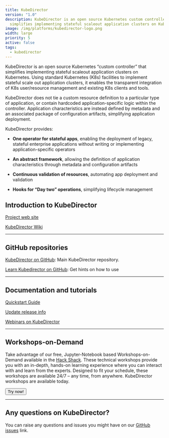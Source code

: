 ```yaml
---
title: KubeDirector
version: "1.0"
description: KubeDirector is an open source Kubernetes custom controller that
  simplifies implementing stateful scaleout application clusters on Kubernetes.
image: /img/platforms/kubedirector-logo.png
width: large
priority: 5
active: false
tags:
  - kubedirector
---
```

KubeDirector is an open source Kubernetes “custom controller” that simplifies implementing stateful scaleout application clusters on Kubernetes. Using standard Kubernetes (K8s) facilities to implement stateful scale out application clusters, it enables the transparent integration of K8s user/resource management and existing K8s clients and tools.


KubeDirector does not tie a custom resource definition to a particular type of application, or contain hardcoded application-specific logic within the controller. Application characteristics are instead defined by metadata and an associated package of configuration artifacts, simplifying application deployment. 

KubeDirector provides:


* **One operator for stateful apps**, enabling the deployment of legacy, stateful enterprise applications without writing or implementing application-specific operators   

* **An abstract framework**, allowing the definition of application characteristics through metadata and configuration artifacts   

* **Continuous validation of resources**, automating app deployment and validation   
   

* **Hooks for “Day two” operations**, simplifying lifecycle management
   


## Introduction to KubeDirector 

[Project web site](https://kubedirector.io/)

[KubeDirector Wiki](https://github.com/bluek8s/kubedirector/wiki)

--- 

## GitHub repositories 

[KubeDirector on GitHub](https://github.com/bluek8s/kubedirector): Main KubeDirector repository.   

[Learn Kubedirector on GitHub](https://hpe-container-platform-community.github.io/learn-kubedirector/docs/): Get hints on how to use

---

## Documentation and tutorials

[Quickstart Guide](https://github.com/bluek8s/kubedirector/blob/master/doc/quickstart.md)   


[Update release info](https://github.com/bluek8s/kubedirector/blob/master/HISTORY.md)   


[Webinars on KubeDirector](https://kubedirector.io/resources/)   

---

## Workshops-on-Demand

Take advantage of our free, Jupyter-Notebook based Workshops-on-Demand available in the [Hack Shack](https://developer.hpe.com/hackshack/). These technical workshops provide you with an in-depth, hands-on learning experience where you can interact with and learn from the experts. Designed to fit your schedule, these workshops are available 24/7 – any time, from anywhere. KubeDirector workshops are available today.

<link rel="stylesheet" href="https://www.w3schools.com/w3css/4/w3.css">
<div class="w3-container w3-center w3-margin-bottom">
  <a href="/hackshack/workshops"><button type="button" class="button">Try now!</button></a>
</div>

--- 

## Any questions on KubeDirector?

You can raise any questions and issues you might have on our [GitHub issues](https://github.com/bluek8s/kubedirector/issues) link.




